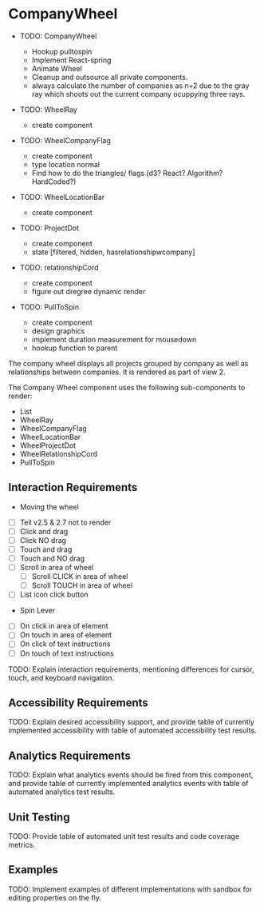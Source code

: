 # CompanyWheel

* TODO: CompanyWheel
  * Hookup pulltospin
  * Implement React-spring
  * Animate Wheel
  * Cleanup and outsource all private components.
  * always calculate the number of companies as n+2 due to the gray ray which shoots out the current company ocuppying three rays.

* TODO: WheelRay
  * create component

* TODO: WheelCompanyFlag
  * create component
  * type location normal
  * Find how to do the triangles/ flags (d3? React? Algorithm? HardCoded?) 

* TODO: WheelLocationBar
  * create component

* TODO: ProjectDot
  * create component 
  * state [filtered, hidden, hasrelationshipwcompany]

* TODO: relationshipCord
  * create component
  * figure out dregree dynamic render

* TODO: PullToSpin.
  * create component
  * design graphics
  * implement duration measurement for mousedown  
  * hookup function to parent

The company wheel displays all projects grouped by company as well as relationships between companies. It is rendered as part of view 2.

The Company Wheel component uses the following sub-components to render:
* List 
* WheelRay
* WheelCompanyFlag
* WheelLocationBar
* WheelProjectDot
* WheelRelationshipCord
* PullToSpin 

## Interaction Requirements
* Moving the wheel
 * [ ] Tell v2.5 & 2.7 not to render
 * [ ] Click and drag
 * [ ] Click NO drag
 * [ ] Touch and drag
 * [ ] Touch and NO drag
 * [ ] Scroll in area of wheel
   * [ ] Scroll CLICK in area of wheel
   * [ ] Scroll TOUCH in area of wheel
 * [ ] List icon click button

* Spin Lever
 * [ ] On click in area of element 
 * [ ] On touch in area of element 
 * [ ] On click of text instructions
 * [ ] On touch of text instructions

TODO: Explain interaction requirements, mentioning differences for cursor, touch,
and keyboard navigation.

## Accessibility Requirements

TODO: Explain desired accessibility support, and provide table of currently
implemented accessibility with table of automated accessibility test results.

## Analytics Requirements

TODO: Explain what analytics events should be fired from this component, and
provide table of currently implemented analytics events with table of automated
analytics test results.

## Unit Testing

TODO: Provide table of automated unit test results and code coverage metrics.

## Examples

TODO: Implement examples of different implementations with sandbox for editing
properties on the fly.
